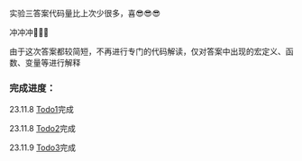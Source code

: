 实验三答案代码量比上次少很多，喜😎😎😎

冲冲冲🎉🎉🎉

由于这次答案都较简短，不再进行专门的代码解读，仅对答案中出现的宏定义、函数、变量等进行解释

### 完成进度：
23.11.8 [Todo1](https://github.com/litterqi/operating-system/blob/%E5%AE%9E%E9%AA%8C/%E5%AE%9E%E9%AA%8C%E4%B8%89%20%E8%BF%9B%E7%A8%8B%E4%B8%8E%E7%BA%BF%E7%A8%8B%E3%80%81%E5%BC%82%E5%B8%B8%E5%A4%84%E7%90%86/Todo1.md)完成

23.11.8 [Todo2](https://github.com/litterqi/operating-system/blob/%E5%AE%9E%E9%AA%8C/%E5%AE%9E%E9%AA%8C%E4%B8%89%20%E8%BF%9B%E7%A8%8B%E4%B8%8E%E7%BA%BF%E7%A8%8B%E3%80%81%E5%BC%82%E5%B8%B8%E5%A4%84%E7%90%86/Todo2.md)完成

23.11.9 [Todo3](https://github.com/litterqi/operating-system/blob/%E5%AE%9E%E9%AA%8C/%E5%AE%9E%E9%AA%8C%E4%B8%89%20%E8%BF%9B%E7%A8%8B%E4%B8%8E%E7%BA%BF%E7%A8%8B%E3%80%81%E5%BC%82%E5%B8%B8%E5%A4%84%E7%90%86/Todo3.md)完成
